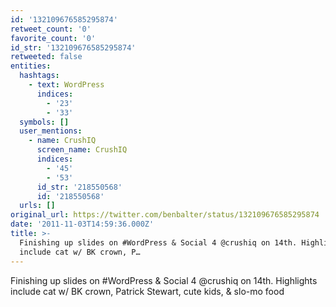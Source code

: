 ```yaml
---
id: '132109676585295874'
retweet_count: '0'
favorite_count: '0'
id_str: '132109676585295874'
retweeted: false
entities:
  hashtags:
    - text: WordPress
      indices:
        - '23'
        - '33'
  symbols: []
  user_mentions:
    - name: CrushIQ
      screen_name: CrushIQ
      indices:
        - '45'
        - '53'
      id_str: '218550568'
      id: '218550568'
  urls: []
original_url: https://twitter.com/benbalter/status/132109676585295874
date: '2011-11-03T14:59:36.000Z'
title: >-
  Finishing up slides on #WordPress & Social 4 @crushiq on 14th. Highlights
  include cat w/ BK crown, P…
---
```


Finishing up slides on #WordPress & Social 4 @crushiq on 14th. Highlights include cat w/ BK crown, Patrick Stewart, cute kids, & slo-mo food
